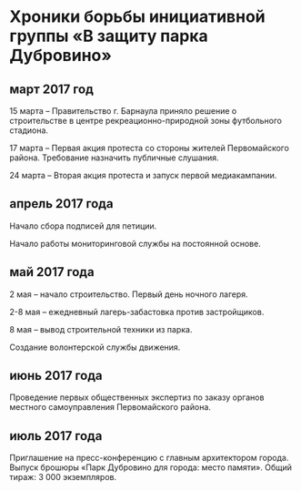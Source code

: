 
# Хроники борьбы инициативной группы «В защиту парка Дубровино»


## март 2017 год
15 марта – Правительство г. Барнаула приняло решение о строительстве в центре рекреационно-природной зоны футбольного стадиона.

17 марта – Первая акция протеста со стороны жителей Первомайского района. Требование назначить публичные слушания.

24 марта – Вторая акция протеста и запуск первой медиакампании. 

## апрель 2017 года
Начало сбора подписей для петиции.

Начало работы мониторинговой службы на постоянной основе.

## май 2017 года
2 мая – начало строительство. Первый день ночного лагеря.

2-8 мая – ежедневный лагерь-забастовка против застройщиков.

8 мая – вывод строительной техники из парка.

Создание волонтерской службы движения.

## июнь 2017 года 
Проведение первых общественных экспертиз по заказу органов местного самоуправления Первомайского района.

## июль 2017 года
Приглашение на пресс-конференцию с главным архитектором города. Выпуск брошюры «Парк Дубровино для города: место памяти». Общий тираж: 3 000 экземпляров. 



